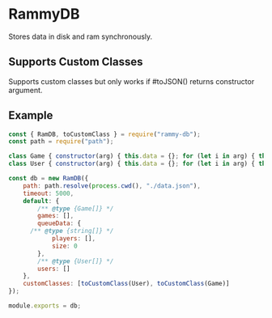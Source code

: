 # RammyDB

Stores data in disk and ram synchronously.

## Supports Custom Classes
Supports custom classes but only works if #toJSON() returns constructor argument.

## Example

```js
const { RamDB, toCustomClass } = require("rammy-db");
const path = require("path");

class Game { constructor(arg) { this.data = {}; for (let i in arg) { this.data[i] = arg[i] } }; toJSON() { return {...this.data} } }
class User { constructor(arg) { this.data = {}; for (let i in arg) { this.data[i] = arg[i] } }; toJSON() { return {...this.data} } }

const db = new RamDB({
	path: path.resolve(process.cwd(), "./data.json"),
	timeout: 5000,
	default: {
		/** @type {Game[]} */
		games: [],
		queueData: {
      /** @type {string[]} */
			players: [],
			size: 0
		},
		/** @type {User[]} */
		users: []
	},
	customClasses: [toCustomClass(User), toCustomClass(Game)]
});

module.exports = db;
```

